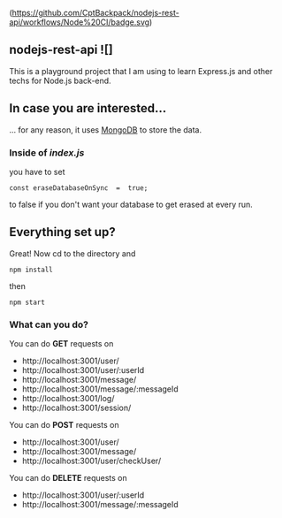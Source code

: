 (https://github.com/CptBackpack/nodejs-rest-api/workflows/Node%20CI/badge.svg)

## nodejs-rest-api ![]
This is a playground project that I am using to learn Express.js and other techs for Node.js back-end.


## In case you are interested...
... for any reason, it uses [MongoDB](https://www.mongodb.com/download-center/community) to store the data.
 
### Inside of  *index.js*
you have to set 
 
	const eraseDatabaseOnSync  =  true;

to false if you don't want your database to get erased at every run.

## Everything set up?
Great! Now cd to the directory and
	
    npm install
then
	
    npm start

### What can you do?
You can do **GET** requests on 

 - http://localhost:3001/user/
 - http://localhost:3001/user/:userId
 - http://localhost:3001/message/
 - http://localhost:3001/message/:messageId
 - http://localhost:3001/log/
 - http://localhost:3001/session/

You can do **POST** requests on
 - http://localhost:3001/user/
 - http://localhost:3001/message/
 - http://localhost:3001/user/checkUser/
 
You can do **DELETE** requests on
 - http://localhost:3001/user/:userId
 - http://localhost:3001/message/:messageId
